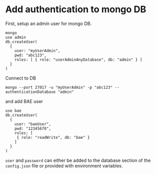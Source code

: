 # Add authentication to mongo DB

First, setup an admin user for mongo DB.
```
mongo
use admin
db.createUser(
  {
    user: "myUserAdmin",
    pwd: "abc123",
    roles: [ { role: "userAdminAnyDatabase", db: "admin" } ]
  }
)
```
Connect to DB
```
mongo --port 27017 -u "myUserAdmin" -p "abc123" --authenticationDatabase "admin"
```
and add BAE user
```
use bae
db.createUser(
  {
    user: "baeUser",
    pwd: "12345678",
    roles: [
     { role: "readWrite", db: "bae" }
    ]
  }
)
```
`user` and `password` can either be added to the database section of the `config.json` file or provided with environment variables.